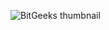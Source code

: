 ![BitGeeks thumbnail](https://user-images.githubusercontent.com/20860845/166113236-f69b7f1d-39b4-46aa-a424-33641ee47b2a.png)
